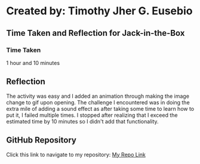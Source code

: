 # Created by: **Timothy Jher G. Eusebio**
## Time Taken and Reflection for Jack-in-the-Box

### Time Taken
1 hour and 10 minutes

## Reflection
The activity was easy and I added an animation through making the image change to gif upon opening. The challenge I encountered was in doing the extra mile of adding a sound effect as after taking some time to learn how to put it, I failed multiple times. I stopped after realizing that I exceed the estimated time by 10 minutes so I didn't add that functionality. 

## GitHub Repository
Click this link to navigate to my repository: [My Repo Link](https://github.com/TJInGitHub/Armada-Logics-OJT)